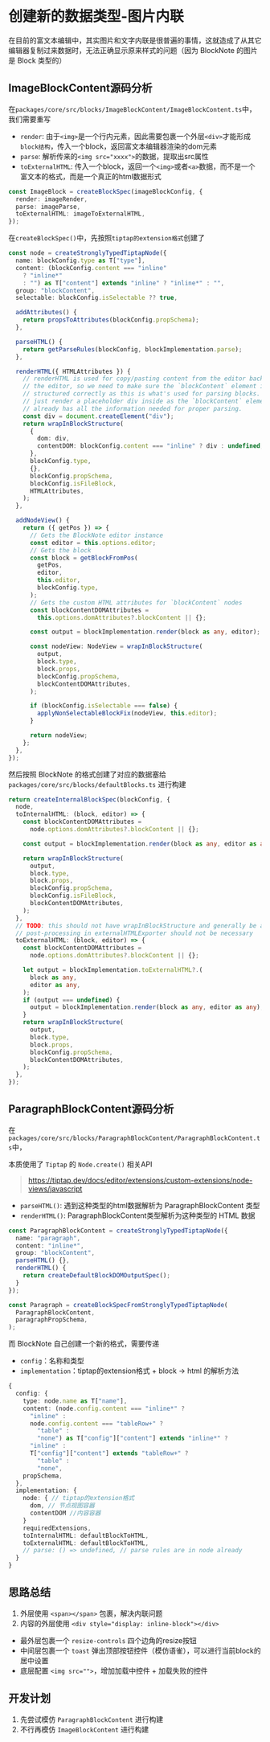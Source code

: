 # 创建新的数据类型-图片内联

在目前的富文本编辑中，其实图片和文字内联是很普遍的事情，这就造成了从其它编辑器复制过来数据时，无法正确显示原来样式的问题（因为 BlockNote 的图片是 Block 类型的）

## ImageBlockContent源码分析

在`packages/core/src/blocks/ImageBlockContent/ImageBlockContent.ts`中，我们需要重写
- `render`: 由于`<img>`是一个行内元素，因此需要包裹一个外层`<div>`才能形成`block结构`，传入一个block，返回富文本编辑器渲染的dom元素
- `parse`: 解析传来的`<img src="xxxx">`的数据，提取出src属性
- `toExternalHTML`: 传入一个block，返回一个`<img>`或者`<a>`数据，而不是一个富文本的格式，而是一个真正的html数据形式

```ts
const ImageBlock = createBlockSpec(imageBlockConfig, {
  render: imageRender,
  parse: imageParse,
  toExternalHTML: imageToExternalHTML,
});
```

在`createBlockSpec()`中，先按照`tiptap的extension格式`创建了
```ts
const node = createStronglyTypedTiptapNode({
  name: blockConfig.type as T["type"],
  content: (blockConfig.content === "inline"
    ? "inline*"
    : "") as T["content"] extends "inline" ? "inline*" : "",
  group: "blockContent",
  selectable: blockConfig.isSelectable ?? true,

  addAttributes() {
    return propsToAttributes(blockConfig.propSchema);
  },

  parseHTML() {
    return getParseRules(blockConfig, blockImplementation.parse);
  },

  renderHTML({ HTMLAttributes }) {
    // renderHTML is used for copy/pasting content from the editor back into
    // the editor, so we need to make sure the `blockContent` element is
    // structured correctly as this is what's used for parsing blocks. We
    // just render a placeholder div inside as the `blockContent` element
    // already has all the information needed for proper parsing.
    const div = document.createElement("div");
    return wrapInBlockStructure(
      {
        dom: div,
        contentDOM: blockConfig.content === "inline" ? div : undefined,
      },
      blockConfig.type,
      {},
      blockConfig.propSchema,
      blockConfig.isFileBlock,
      HTMLAttributes,
    );
  },

  addNodeView() {
    return ({ getPos }) => {
      // Gets the BlockNote editor instance
      const editor = this.options.editor;
      // Gets the block
      const block = getBlockFromPos(
        getPos,
        editor,
        this.editor,
        blockConfig.type,
      );
      // Gets the custom HTML attributes for `blockContent` nodes
      const blockContentDOMAttributes =
        this.options.domAttributes?.blockContent || {};

      const output = blockImplementation.render(block as any, editor);

      const nodeView: NodeView = wrapInBlockStructure(
        output,
        block.type,
        block.props,
        blockConfig.propSchema,
        blockContentDOMAttributes,
      );

      if (blockConfig.isSelectable === false) {
        applyNonSelectableBlockFix(nodeView, this.editor);
      }

      return nodeView;
    };
  },
});
```

然后按照 BlockNote 的格式创建了对应的数据塞给 `packages/core/src/blocks/defaultBlocks.ts` 进行构建
```ts
return createInternalBlockSpec(blockConfig, {
  node,
  toInternalHTML: (block, editor) => {
    const blockContentDOMAttributes =
      node.options.domAttributes?.blockContent || {};

    const output = blockImplementation.render(block as any, editor as any);

    return wrapInBlockStructure(
      output,
      block.type,
      block.props,
      blockConfig.propSchema,
      blockConfig.isFileBlock,
      blockContentDOMAttributes,
    );
  },
  // TODO: this should not have wrapInBlockStructure and generally be a lot simpler
  // post-processing in externalHTMLExporter should not be necessary
  toExternalHTML: (block, editor) => {
    const blockContentDOMAttributes =
      node.options.domAttributes?.blockContent || {};

    let output = blockImplementation.toExternalHTML?.(
      block as any,
      editor as any,
    );
    if (output === undefined) {
      output = blockImplementation.render(block as any, editor as any);
    }
    return wrapInBlockStructure(
      output,
      block.type,
      block.props,
      blockConfig.propSchema,
      blockContentDOMAttributes,
    );
  },
});
```


## ParagraphBlockContent源码分析

在`packages/core/src/blocks/ParagraphBlockContent/ParagraphBlockContent.ts`中，

本质使用了 `Tiptap` 的 `Node.create()` 相关API
> https://tiptap.dev/docs/editor/extensions/custom-extensions/node-views/javascript
- `parseHTML()`: 遇到这种类型的html数据解析为 ParagraphBlockContent 类型
- `renderHTML()`: ParagraphBlockContent类型解析为这种类型的 HTML 数据

```ts
const ParagraphBlockContent = createStronglyTypedTiptapNode({
  name: "paragraph",
  content: "inline*",
  group: "blockContent",
  parseHTML() {},
  renderHTML() {
    return createDefaultBlockDOMOutputSpec();
  }
});

const Paragraph = createBlockSpecFromStronglyTypedTiptapNode(
  ParagraphBlockContent,
  paragraphPropSchema,
);
```


而 BlockNote 自己创建一个新的格式，需要传递
- `config`：名称和类型
- `implementation`：tiptap的extension格式 + block -> html 的解析方法

```ts
{
  config: {
    type: node.name as T["name"],
    content: (node.config.content === "inline*" ?
      "inline" :
      node.config.content === "tableRow+" ?
        "table" :
        "none") as T["config"]["content"] extends "inline*" ?
      "inline" :
      T["config"]["content"] extends "tableRow+" ?
        "table" :
        "none",
    propSchema,
  },
  implementation: {
    node: { // tiptap的extension格式
      dom, // 节点视图容器
      contentDOM //内容容器
    }
    requiredExtensions,
    toInternalHTML: defaultBlockToHTML,
    toExternalHTML: defaultBlockToHTML,
    // parse: () => undefined, // parse rules are in node already
  }
}
```

## 思路总结

1. 外层使用 `<span></span>` 包裹，解决内联问题
2. 内容的外层使用 `<div style="display: inline-block"></div>`
- 最外层包裹一个 `resize-controls` 四个边角的resize按钮
- 中间层包裹一个 `toast` 弹出顶部按钮控件（模仿语雀），可以进行当前block的居中设置
- 底层配置 `<img src="">`，增加加载中控件 + 加载失败的控件

## 开发计划

1. 先尝试模仿 `ParagraphBlockContent` 进行构建
2. 不行再模仿 `ImageBlockContent` 进行构建